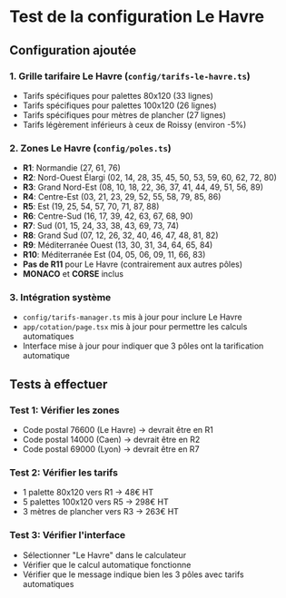 # Test de la configuration Le Havre

## Configuration ajoutée

### 1. Grille tarifaire Le Havre (`config/tarifs-le-havre.ts`)
- Tarifs spécifiques pour palettes 80x120 (33 lignes)
- Tarifs spécifiques pour palettes 100x120 (26 lignes)
- Tarifs spécifiques pour mètres de plancher (27 lignes)
- Tarifs légèrement inférieurs à ceux de Roissy (environ -5%)

### 2. Zones Le Havre (`config/poles.ts`)
- **R1**: Normandie (27, 61, 76)
- **R2**: Nord-Ouest Élargi (02, 14, 28, 35, 45, 50, 53, 59, 60, 62, 72, 80)
- **R3**: Grand Nord-Est (08, 10, 18, 22, 36, 37, 41, 44, 49, 51, 56, 89)
- **R4**: Centre-Est (03, 21, 23, 29, 52, 55, 58, 79, 85, 86)
- **R5**: Est (19, 25, 54, 57, 70, 71, 87, 88)
- **R6**: Centre-Sud (16, 17, 39, 42, 63, 67, 68, 90)
- **R7**: Sud (01, 15, 24, 33, 38, 43, 69, 73, 74)
- **R8**: Grand Sud (07, 12, 26, 32, 40, 46, 47, 48, 81, 82)
- **R9**: Méditerranée Ouest (13, 30, 31, 34, 64, 65, 84)
- **R10**: Méditerranée Est (04, 05, 06, 09, 11, 66, 83)
- **Pas de R11** pour Le Havre (contrairement aux autres pôles)
- **MONACO** et **CORSE** inclus

### 3. Intégration système
- `config/tarifs-manager.ts` mis à jour pour inclure Le Havre
- `app/cotation/page.tsx` mis à jour pour permettre les calculs automatiques
- Interface mise à jour pour indiquer que 3 pôles ont la tarification automatique

## Tests à effectuer

### Test 1: Vérifier les zones
- Code postal 76600 (Le Havre) → devrait être en R1
- Code postal 14000 (Caen) → devrait être en R2
- Code postal 69000 (Lyon) → devrait être en R7

### Test 2: Vérifier les tarifs
- 1 palette 80x120 vers R1 → 48€ HT
- 5 palettes 100x120 vers R5 → 298€ HT
- 3 mètres de plancher vers R3 → 263€ HT

### Test 3: Vérifier l'interface
- Sélectionner "Le Havre" dans le calculateur
- Vérifier que le calcul automatique fonctionne
- Vérifier que le message indique bien les 3 pôles avec tarifs automatiques